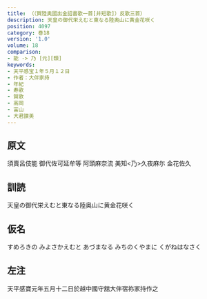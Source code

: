 ```yaml
---
title: （（賀陸奥國出金詔書歌一首[并短歌]）反歌三首）
description: 天皇の御代栄えむと東なる陸奥山に黄金花咲く
position: 4097
category: 巻18
version: '1.0'
volume: 18
comparison:
- 能 -> 乃 [元][類]
keywords:
- 天平感宝１年５月１２日
- 作者：大伴家持
- 年紀
- 寿歌
- 賀歌
- 高岡
- 富山
- 大君讃美
---
```


## 原文

須賣呂伎能 御代佐可延牟等 阿頭麻奈流 美知<乃>久夜麻尓 金花佐久

## 訓読

天皇の御代栄えむと東なる陸奥山に黄金花咲く

## 仮名

すめろきの みよさかえむと あづまなる みちのくやまに くがねはなさく

## 左注

天平感寶元年五月十二日於越中國守舘大伴宿祢家持作之
